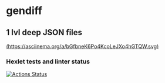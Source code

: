 # gendiff

## 1 lvl deep JSON files

[(https://asciinema.org/a/bGfbneK6Po4KcoLeJXo4hGTQW.svg)](https://asciinema.org/a/bGfbneK6Po4KcoLeJXo4hGTQW)

### Hexlet tests and linter status

[![Actions Status](https://github.com/MaximRoganov/frontend-project-46/workflows/hexlet-check/badge.svg)](https://github.com/MaximRoganov/frontend-project-46/actions)
